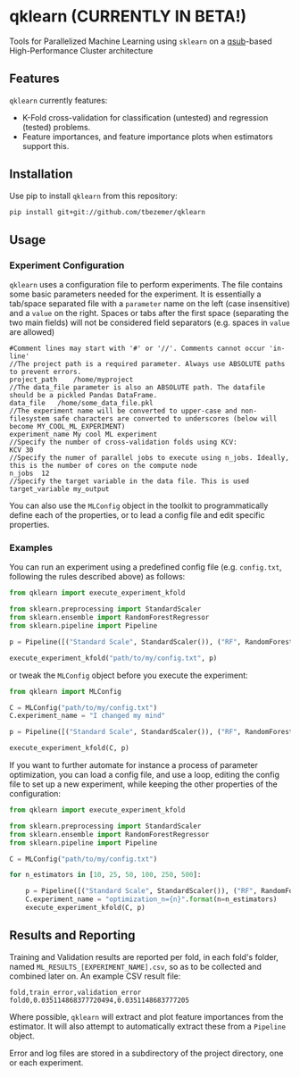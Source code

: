 # qklearn (CURRENTLY IN BETA!)
Tools for Parallelized Machine Learning using `sklearn` on a [qsub](http://pubs.opengroup.org/onlinepubs/009696799/utilities/qsub.html)-based High-Performance Cluster architecture

## Features
`qklearn` currently features:
- K-Fold cross-validation for classification (untested) and regression (tested) problems.
- Feature importances, and feature importance plots when estimators support this.

## Installation
Use pip to install `qklearn` from this repository:
```bash
pip install git+git://github.com/tbezemer/qklearn
```

## Usage
### Experiment Configuration
`qklearn` uses a configuration file to perform experiments. The file contains some basic parameters needed for the experiment.
It is essentially a tab/space separated file with a `parameter` name on the left (case insensitive) and a `value` on the right.
Spaces or tabs after the first space (separating the two main fields) will not be considered field separators (e.g. spaces in `value` are allowed)

```
#Comment lines may start with '#' or '//'. Comments cannot occur 'in-line'
//The project path is a required parameter. Always use ABSOLUTE paths to prevent errors.
project_path	/home/myproject
//The data_file parameter is also an ABSOLUTE path. The datafile should be a pickled Pandas DataFrame.
data_file	/home/some_data_file.pkl
//The experiment name will be converted to upper-case and non-filesystem safe characters are converted to underscores (below will become MY_COOL_ML_EXPERIMENT)
experiment_name	My cool ML experiment
//Specify the number of cross-validation folds using KCV:
KCV	30
//Specify the numer of parallel jobs to execute using n_jobs. Ideally, this is the number of cores on the compute node
n_jobs	12
//Specify the target variable in the data file. This is used
target_variable	my_output
```

You can also use the `MLConfig` object in the toolkit to programmatically define each of the properties, or to lead a config file and edit specific properties.

### Examples
You can run an experiment using a predefined config file (e.g. `config.txt`, following the rules described above) as follows:

```python
from qklearn import execute_experiment_kfold

from sklearn.preprocessing import StandardScaler
from sklearn.ensemble import RandomForestRegressor
from sklearn.pipeline import Pipeline

p = Pipeline([("Standard Scale", StandardScaler()), ("RF", RandomForestRegressor(n_estimators=30))])

execute_experiment_kfold("path/to/my/config.txt", p)
```

or tweak the `MLConfig` object before you execute the experiment:

```python
from qklearn import MLConfig

C = MLConfig("path/to/my/config.txt")
C.experiment_name = "I changed my mind"

p = Pipeline([("Standard Scale", StandardScaler()), ("RF", RandomForestRegressor(n_estimators=30))])

execute_experiment_kfold(C, p)

``` 

If you want to further automate for instance a process of parameter optimization, you can load a config file, and use a loop, editing the config file to set up a new experiment, while keeping the other properties of the configuration:

```python
from qklearn import execute_experiment_kfold

from sklearn.preprocessing import StandardScaler
from sklearn.ensemble import RandomForestRegressor
from sklearn.pipeline import Pipeline

C = MLConfig("path/to/my/config.txt")

for n_estimators in [10, 25, 50, 100, 250, 500]:

	p = Pipeline([("Standard Scale", StandardScaler()), ("RF", RandomForestRegressor(n_estimators=n_estimators))])
	C.experiment_name = "optimization_n={n}".format(n=n_estimators)
	execute_experiment_kfold(C, p)


```

## Results and Reporting

Training and Validation results are reported per fold, in each fold's folder, named `ML_RESULTS_[EXPERIMENT_NAME].csv`, so as to be collected and combined later on.
An example CSV result file:
```csv
fold,train_error,validation_error
fold0,0.035114868377720494,0.0351148683777205
```

Where possible, `qklearn` will extract and plot feature importances from the estimator. It will also attempt to automatically extract these from a `Pipeline` object.

Error and log files are stored in a subdirectory of the project directory, one or each experiment.